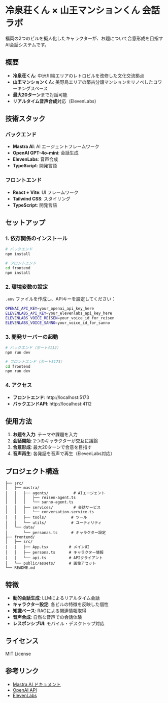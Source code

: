 # 冷泉荘くん × 山王マンションくん 会話ラボ

福岡の2つのビルを擬人化したキャラクターが、お題について合意形成を目指すAI会話システムです。

## 概要

- **冷泉荘くん**: 中洲川端エリアのレトロビルを改修した文化交流拠点
- **山王マンションくん**: 美野島エリアの築古分譲マンションをリノベしたコワーキングスペース
- **最大20ターン**まで対話可能
- **リアルタイム音声合成**対応（ElevenLabs）

## 技術スタック

### バックエンド
- **Mastra AI**: AI エージェントフレームワーク
- **OpenAI GPT-4o-mini**: 会話生成
- **ElevenLabs**: 音声合成
- **TypeScript**: 開発言語

### フロントエンド
- **React + Vite**: UI フレームワーク
- **Tailwind CSS**: スタイリング
- **TypeScript**: 開発言語

## セットアップ

### 1. 依存関係のインストール

```bash
# バックエンド
npm install

# フロントエンド
cd frontend
npm install
```

### 2. 環境変数の設定

`.env` ファイルを作成し、APIキーを設定してください：

```bash
OPENAI_API_KEY=your_openai_api_key_here
ELEVENLABS_API_KEY=your_elevenlabs_api_key_here
ELEVENLABS_VOICE_REISEN=your_voice_id_for_reisen
ELEVENLABS_VOICE_SANNO=your_voice_id_for_sanno
```

### 3. 開発サーバーの起動

```bash
# バックエンド（ポート4112）
npm run dev

# フロントエンド（ポート5173）
cd frontend
npm run dev
```

### 4. アクセス

- **フロントエンド**: http://localhost:5173
- **バックエンドAPI**: http://localhost:4112

## 使用方法

1. **お題を入力**: テーマや課題を入力
2. **会話開始**: 2つのキャラクターが交互に議論
3. **合意形成**: 最大20ターンで合意を目指す
4. **音声再生**: 各発話を音声で再生（ElevenLabs対応）

## プロジェクト構造

```
├── src/
│   ├── mastra/
│   │   ├── agents/           # AIエージェント
│   │   │   ├── reisen-agent.ts
│   │   │   └── sanno-agent.ts
│   │   ├── services/         # 会話サービス
│   │   │   └── conversation-service.ts
│   │   ├── tools/           # ツール
│   │   └── utils/           # ユーティリティ
│   └── data/
│       └── personas.ts      # キャラクター設定
├── frontend/
│   ├── src/
│   │   ├── App.tsx         # メインUI
│   │   ├── persona.ts      # キャラクター情報
│   │   └── api.ts          # APIクライアント
│   └── public/assets/      # 画像アセット
└── README.md
```

## 特徴

- **動的会話生成**: LLMによるリアルタイム会話
- **キャラクター設定**: 各ビルの特徴を反映した個性
- **知識ベース**: RAGによる関連情報取得
- **音声合成**: 自然な音声での会話体験
- **レスポンシブUI**: モバイル・デスクトップ対応

## ライセンス

MIT License

## 参考リンク

- [Mastra AI ドキュメント](https://mastra.ai/ja/docs)
- [OpenAI API](https://platform.openai.com/)
- [ElevenLabs](https://elevenlabs.io/)